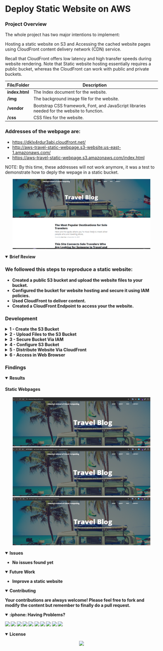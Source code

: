 # Deploy Static Website on AWS

### Project Overview


The whole project has two major intentions to implement:

Hosting a static website on S3 and Accessing the cached website pages using CloudFront content delivery network (CDN) service. 

Recall that CloudFront offers low latency and high transfer speeds during website rendering.
Note that Static website hosting essentially requires a public bucket, whereas the CloudFront can work with public and private buckets.


| File/Folder   | Description                                                         |
|---------------|---------------------------------------------------------------------|
| **index.html** | The Index document for the website.                                |
| **/img**       | The background image file for the website.                        |
| **/vendor**    | Bootstrap CSS framework, Font, and JavaScript libraries needed for the website to function. |
| **/css**       | CSS files for the website.                                        |


### Addresses of the webpage are:
- https://dklx4rdur3abj.cloudfront.net/
- http://aws-travel-static-webpage.s3-website.us-east-1.amazonaws.com/
- https://aws-travel-static-webpage.s3.amazonaws.com/index.html

NOTE: By this time, these addresses will not work anymore, it was a test to demonstrate how to deply the wepage in a static bucket.

<p align="center">
  <img src="imgs/project.PNG?raw=true" alt="Static Webpage AWS" width="90%" style="display:inline-block;"/>
</p>



<details open>
<summary> <b>Brief Review<b></summary>

### We followed this steps to reproduce a static website:
- Created a public S3 bucket and upload the website files to your bucket.
- Configured the bucket for website hosting and secure it using IAM policies.
- Used CloudFront to deliver content.
- Created a CloudFront Endpoint to access your the website.

</details>


### Development

<details close>
<summary> <b>1 - Create the S3 Bucket<b></summary>

- Navigate to the “AWS Management Console” page, type “S3” in the “Find Services” box and then select “S3”.
- The Amazon S3 dashboard displays. Click “Create bucket”.
<p align="center">
<img src= "imgs/bucket1.PNG" alt="" width="90%" style="display:inline-block;"/>
</p>

- In the General configuration, enter a “Bucket name” and a region of your choice. Note: Bucket names must be globally unique. Name it with dashes as an AWS Standard.
- In the Bucket settings for Block Public Access section, uncheck the “Block all public access”. It will enable the public access to the bucket objects via the S3 object URL.
<p align="center">
<img src= "imgs/bucket2.PNG" alt="" width="90%" style="display:inline-block;"/>
</p>

- Click “Next” and click “Create bucket”.
- Once the bucket is created, click on the name of the bucket to open the bucket to the contents.
<p align="center">
<img src= "imgs/bucket3.PNG" alt="" width="90%" style="display:inline-block;"/>
</p>
</details>


<details close>
<summary> <b>2 - Upload Files to the S3 Bucket<b></summary>

- Once the bucket has been created, click the “Upload” button.
<p align="center">
<img src= "imgs/upload1.PNG" alt="" width="90%" style="display:inline-block;"/>
</p>

- Click the "Add files" and “Add folder” button, and upload the Student-ready starter code(opens in a new tab) folder content from your local computer to the S3 bucket.
- Click "Add files" to upload the index.html file, and click "Add folder" to upload the css, img, and vendor folders. NOTE: Do not select the udacity-starter-website folder. Instead, upload its content one-by-one.
<p align="center">
<img src= "imgs/upload2.PNG" alt="" width="90%" style="display:inline-block;"/>
</p>

### Need help with uploading the files to S3?
- Sometimes the local machine's network setting or firewall might block, or the browser's Adblocker may prohibit the file upload, such as buysellads.svg file. In such a case, here are the workarounds:

#### Workaround 1
- Try using Chrome browser, and turn off the Adblocker, if not already. Here are the steps to turn off the Adblocker in Chrome:

- At the top right, click More (three dots) >> Settings.
- Click Security and Privacy >> Site Settings.
- Click Additional content settings >> Ads.
- Turn off Block ads on sites that show intrusive or misleading ads.

#### Workaround 2
- Use CLI commands to upload the files and folders:

- Verify the AWS CLI configuration. If not configured already, use:
```sh
aws configure list
aws configure 
aws configure set aws_session_token "<TOKEN>" --profile default 
```

- Upload files
#####  Create a PUBLIC bucket in the S3, and verify locally as 
```sh
aws s3api list-buckets 
```
#### Download and unzip the udacity-starter-website.zip 
```sh
cd udacity-starter-website 
```
#### Assuming the bucket name is my-bucket-202203081 and your PWD is the "udacity-starter-website" folder 
##### Put a single file. 
```sh
aws s3api put-object --bucket my-bucket-202203081 --key index.html --body index.html 
```
##### Copy over folders from local to S3 
```sh
aws s3 cp vendor/ s3://my-bucket-202203081/vendor/ --recursive 
aws s3 cp css/ s3://my-bucket-202203081/css/ --recursive 
aws s3 cp img/ s3://my-bucket-202203081/img/ --recursive 
```
</details>

<details close>
<summary> <b>3 - Secure Bucket Via IAM<b></summary>

- Click on the “Permissions” tab.
- The “Bucket Policy” section shows it is empty. Click on the Edit button.
<p align="center">
<img src= "imgs/policies1.PNG" alt="" width="90%" style="display:inline-block;"/>
</p>

- Enter the following bucket policy replacing your-website with the name of your bucket and click “Save”.
<p align="center">
<img src= "imgs/policies2.PNG" alt="" width="90%" style="display:inline-block;"/>
</p>

NOTES: 
- You will see warnings about making your bucket public, but this step is required for static website hosting.
- If we were not learning about static website hosting, we could have made the bucket private and wouldn't have to specify any bucket access policy explicitly. In such a case, once we set up the CloudFront distribution, it will automatically update the current bucket access policy to access the bucket content. The CloudFront service will make this happen by using the Origin Access Identity user.
</details>

<details close>
<summary> <b>4 - Configure S3 Bucket<b></summary>

- Go to the Properties tab and then scroll down to edit the Static website hosting section.
<p align="center">
<img src= "imgs/configure1.PNG" alt="" width="70%" style="display:inline-block;"/>
<img src= "imgs/configure2.PNG" alt="" width="90%" style="display:inline-block;"/>
</p>

- Click on the “Edit” button to see the Edit static website hosting screen. Now, enable the Static website hosting, and provide the default home page and error page for your website.

<p align="center">
<img src= "imgs/configure3.PNG" alt="" width="85%" style="display:inline-block;"/>

- Did you notice that enabling the static website hosting requires you to make your bucket public?
In the snapshot above, it says "For your customers to access the content at the website endpoint, you must make all your content publicly readable."
- NOTE: For both “Index document” and “Error document”, enter “index.html” and click “Save”. After successfully saving the settings, check the Static website hosting section again under the Properties tab. You must now be able to view the website endpoint(opens in a new tab) as shown below:
</p>

<p align="center">
<img src= "imgs/configure4.PNG" alt="" width="85%" style="display:inline-block;"/>
</p>

</details>

<details close>
<summary> <b>5 - Distribute Website Via CloudFront<b></summary>

- Select “Services” from the top left corner and enter “cloudfront” in the “Find a service by name or feature” text box and select “CloudFront”.
- From the CloudFront dashboard, click “Create Distribution”.
<p align="center">
<img src= "imgs/cloudfront1.PNG" alt="" width="35%" style="display:inline-block;"/>
</p>

- Use the following details to create a distribution:
<p align="center">
<img src= "imgs/cloudfront2.PNG" alt="" width="90%" style="display:inline-block;"/>
<img src= "imgs/cloudfront3.PNG" alt="" width="90%" style="display:inline-block;"/>
<img src= "imgs/cloudfront4.PNG" alt="" width="90%" style="display:inline-block;"/>
</p>

- Leave the defaults for the rest of the options, and click “Create Distribution”. It may take up to 10 minutes for the CloudFront Distribution to get created.

<p align="center">
<img src= "imgs/cloudfront5.PNG" alt="" width="85%" style="display:inline-block;"/>
</p>

- Note: It may take up to 10 minutes for the CloudFront Distribution to be created.
- Once the status of your distribution changes from “In Progress” to “Deployed”, copy the endpoint URL for your CloudFront distribution found in the “Domain Name” column.
Note - Remember, as soon as your CloudFront distribution is Deployed, it attaches to S3 and starts caching the S3 pages. CloudFront may take 10-30 minutes (or more) to cache the S3 page. Once the caching is complete, the CloudFront domain name URL will stop redirecting to the S3 object URL.

</details>


<details close>
<summary> <b>6 - Access in Web Browser<b></summary>

- Note - In the steps below, the exact domain name and the S3 URLs will be different in your case.

- Open a web browser like Google Chrome, and paste the copied CloudFront domain name (such as, [dgf7z6g067r6d.cloudfront.net](https://dklx4rdur3abj.cloudfront.net/)) without appending /index.html at the end. The CloudFront domain name should show you the content of the default home-page, as shown below:
- The page displayed at `https://dklx4rdur3abj.cloudfront.net/`

- Access the website via website-endpoint, such as http://<bucket-name>.s3-website.us-east-2.amazonaws.com/.
- Access the bucket object via its S3 object URL, such as, https://<bucket-name>.s3.amazonaws.com/index.html.
- All three links: CloudFront domain name, S3 object URL, and website-endpoint will show you the same `index.html` content.
- If we were not "hosting" the website on S3, we could have made the bucket private and host the content only through the CloudFront domain name. In such a case, we cannot access the private content using S3 object URL and website-endpoint.

#### Troubleshooting Tip
- After completing the project instructions, if you are unable to view the website contents, refer to the following guide: I’m using an S3 website endpoint as the origin of my CloudFront distribution. Why am I getting 403 Access Denied errors?(opens in a new tab)

- Refer to this official tutorial Using a website endpoint as the origin, with anonymous (public) access allowed(opens in a new tab), and verify if you have used the correct domain for your distribution. It should essentially be the Static website hosting endpoint of the form <bucket-name>.s3-website-region.amazonaws.com.

</details>

### Findings

<details open>
<summary> <b>Results <b></summary>

#### Static Webpages

<p align="center">
<img src= "imgs/result1.PNG" alt="" width="90%" style="display:inline-block;"/>
<img src= "imgs/result2.PNG" alt="" width="90%" style="display:inline-block;"/>
<img src= "imgs/result3.PNG" alt="" width="90%" style="display:inline-block;"/>
</p>




</details>


<details open>
<summary> <b>Issues<b></summary>

- No issues found yet

</details>

<details open>
<summary> <b>Future Work<b></summary>

- Improve a static website

</details>

<details open>
<summary> <b>Contributing<b></summary>

Your contributions are always welcome! Please feel free to fork and modify the content but remember to finally do a pull request.

</details>

<details open>
<summary> :iphone: <b>Having Problems?<b></summary>

<p align = "center">

[<img src="https://img.shields.io/badge/linkedin-%230077B5.svg?&style=for-the-badge&logo=linkedin&logoColor=white" />](https://www.linkedin.com/in/riawa)
[<img src="https://img.shields.io/badge/telegram-2CA5E0?style=for-the-badge&logo=telegram&logoColor=white"/>](https://t.me/issaiass)
[<img src="https://img.shields.io/badge/instagram-%23E4405F.svg?&style=for-the-badge&logo=instagram&logoColor=white">](https://www.instagram.com/daqsyspty/)
[<img src="https://img.shields.io/badge/twitter-%231DA1F2.svg?&style=for-the-badge&logo=twitter&logoColor=white" />](https://twitter.com/daqsyspty) 
[<img src ="https://img.shields.io/badge/facebook-%233b5998.svg?&style=for-the-badge&logo=facebook&logoColor=white%22">](https://www.facebook.com/daqsyspty)
[<img src="https://img.shields.io/badge/linkedin-%230077B5.svg?&style=for-the-badge&logo=linkedin&logoColor=white" />](https://www.linkedin.com/in/riawe)
[<img src="https://img.shields.io/badge/tiktok-%23000000.svg?&style=for-the-badge&logo=tiktok&logoColor=white" />](https://www.linkedin.com/in/riawe)
[<img src="https://img.shields.io/badge/whatsapp-%23075e54.svg?&style=for-the-badge&logo=whatsapp&logoColor=white" />](https://wa.me/50766168542?text=Hello%20Rangel)
[<img src="https://img.shields.io/badge/hotmail-%23ffbb00.svg?&style=for-the-badge&logo=hotmail&logoColor=white" />](mailto:issaiass@hotmail.com)
[<img src="https://img.shields.io/badge/gmail-%23D14836.svg?&style=for-the-badge&logo=gmail&logoColor=white" />](mailto:riawalles@gmail.com)

</p

</details>

<details open>
<summary> <b>License<b></summary>
<p align = "center">
<img src= "https://mirrors.creativecommons.org/presskit/buttons/88x31/svg/by-sa.svg" />
</p>
</details>